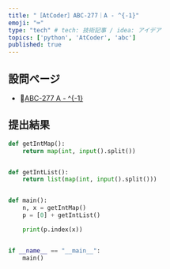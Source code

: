 ```yaml
---
title: "［AtCoder］ABC-277｜A - ^{-1}"
emoji: "⌨️"
type: "tech" # tech: 技術記事 / idea: アイデア
topics: ['python', 'AtCoder', 'abc']
published: true
---
```


## 設問ページ

- 🔗[ABC-277 A - ^{-1}](https://atcoder.jp/contests/abc277/tasks/abc277_a)

## 提出結果

```python
def getIntMap():
    return map(int, input().split())


def getIntList():
    return list(map(int, input().split()))


def main():
    n, x = getIntMap()
    p = [0] + getIntList()

    print(p.index(x))


if __name__ == "__main__":
    main()
```
